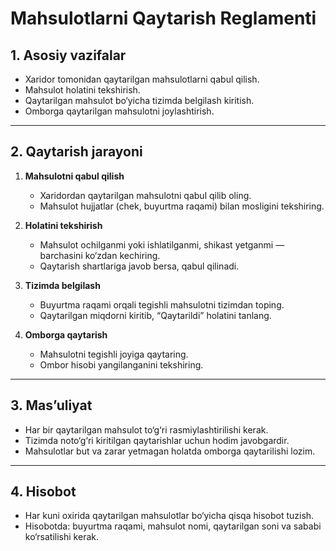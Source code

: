 # Mahsulotlarni Qaytarish Reglamenti

## 1. Asosiy vazifalar
- Xaridor tomonidan qaytarilgan mahsulotlarni qabul qilish.  
- Mahsulot holatini tekshirish.  
- Qaytarilgan mahsulot bo‘yicha tizimda belgilash kiritish.  
- Omborga qaytarilgan mahsulotni joylashtirish.  

---

## 2. Qaytarish jarayoni
1. **Mahsulotni qabul qilish**  
   - Xaridordan qaytarilgan mahsulotni qabul qilib oling.  
   - Mahsulot hujjatlar (chek, buyurtma raqami) bilan mosligini tekshiring.  

2. **Holatini tekshirish**  
   - Mahsulot ochilganmi yoki ishlatilganmi, shikast yetganmi — barchasini ko‘zdan kechiring.  
   - Qaytarish shartlariga javob bersa, qabul qilinadi.  

3. **Tizimda belgilash**  
   - Buyurtma raqami orqali tegishli mahsulotni tizimdan toping.  
   - Qaytarilgan miqdorni kiritib, “Qaytarildi” holatini tanlang.  

4. **Omborga qaytarish**  
   - Mahsulotni tegishli joyiga qaytaring.  
   - Ombor hisobi yangilanganini tekshiring.  

---

## 3. Mas’uliyat
- Har bir qaytarilgan mahsulot to‘g‘ri rasmiylashtirilishi kerak.  
- Tizimda noto‘g‘ri kiritilgan qaytarishlar uchun hodim javobgardir.  
- Mahsulotlar but va zarar yetmagan holatda omborga qaytarilishi lozim.  

---

## 4. Hisobot
- Har kuni oxirida qaytarilgan mahsulotlar bo‘yicha qisqa hisobot tuzish.  
- Hisobotda: buyurtma raqami, mahsulot nomi, qaytarilgan soni va sababi ko‘rsatilishi kerak.  
